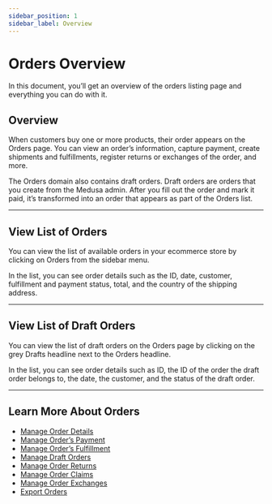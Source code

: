 ```yaml
---
sidebar_position: 1
sidebar_label: Overview
---
```


# Orders Overview

In this document, you’ll get an overview of the orders listing page and everything you can do with it.

## Overview

When customers buy one or more products, their order appears on the Orders page. You can view an order’s information, capture payment, create shipments and fulfillments, register returns or exchanges of the order, and more.

The Orders domain also contains draft orders. Draft orders are orders that you create from the Medusa admin. After you fill out the order and mark it paid, it’s transformed into an order that appears as part of the Orders list.

---

## View List of Orders

You can view the list of available orders in your ecommerce store by clicking on Orders from the sidebar menu.

In the list, you can see order details such as the ID, date, customer, fulfillment and payment status, total, and the country of the shipping address.

---

## View List of Draft Orders

You can view the list of draft orders on the Orders page by clicking on the grey Drafts headline next to the Orders headline.

In the list, you can see order details such as ID, the ID of the order the draft order belongs to, the date, the customer, and the status of the draft order.

---

## Learn More About Orders

- [Manage Order Details](./manage.mdx)
- [Manage Order’s Payment](./payments.md)
- [Manage Order’s Fulfillment](./fulfillments.mdx)
- [Manage Draft Orders](./drafts.mdx)
- [Manage Order Returns](./returns.mdx)
- [Manage Order Claims](./claims.mdx)
- [Manage Order Exchanges](./exchange.mdx)
- [Export Orders](./export.mdx)
